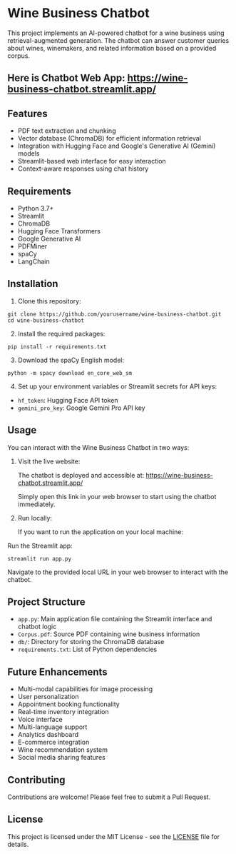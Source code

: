 # Wine Business Chatbot

This project implements an AI-powered chatbot for a wine business using retrieval-augmented generation. The chatbot can answer customer queries about wines, winemakers, and related information based on a provided corpus. 

## Here is Chatbot Web App: https://wine-business-chatbot.streamlit.app/

## Features

- PDF text extraction and chunking
- Vector database (ChromaDB) for efficient information retrieval
- Integration with Hugging Face and Google's Generative AI (Gemini) models
- Streamlit-based web interface for easy interaction
- Context-aware responses using chat history

## Requirements

- Python 3.7+
- Streamlit
- ChromaDB
- Hugging Face Transformers
- Google Generative AI
- PDFMiner
- spaCy
- LangChain

## Installation

1. Clone this repository:
```
git clone https://github.com/yourusername/wine-business-chatbot.git
cd wine-business-chatbot
```

2. Install the required packages:
```
pip install -r requirements.txt
```

3. Download the spaCy English model:
```
python -m spacy download en_core_web_sm
```

4. Set up your environment variables or Streamlit secrets for API keys:
- `hf_token`: Hugging Face API token
- `gemini_pro_key`: Google Gemini Pro API key

## Usage

You can interact with the Wine Business Chatbot in two ways:

1. Visit the live website:
   
   The chatbot is deployed and accessible at: https://wine-business-chatbot.streamlit.app/
   
   Simply open this link in your web browser to start using the chatbot immediately.

2. Run locally:

   If you want to run the application on your local machine:

Run the Streamlit app:
```
streamlit run app.py
```

Navigate to the provided local URL in your web browser to interact with the chatbot.

## Project Structure

- `app.py`: Main application file containing the Streamlit interface and chatbot logic
- `Corpus.pdf`: Source PDF containing wine business information
- `db/`: Directory for storing the ChromaDB database
- `requirements.txt`: List of Python dependencies

## Future Enhancements

- Multi-modal capabilities for image processing
- User personalization
- Appointment booking functionality
- Real-time inventory integration
- Voice interface
- Multi-language support
- Analytics dashboard
- E-commerce integration
- Wine recommendation system
- Social media sharing features

## Contributing

Contributions are welcome! Please feel free to submit a Pull Request.

## License

This project is licensed under the MIT License - see the [LICENSE](LICENSE) file for details.
